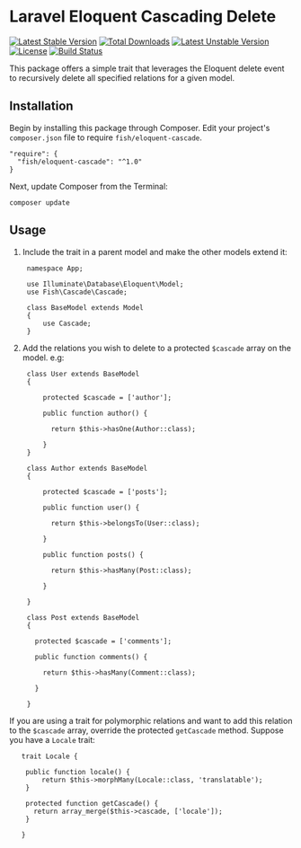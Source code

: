 # Laravel Eloquent Cascading Delete

[![Latest Stable Version](https://poser.pugx.org/fish/eloquent-cascade/v/stable)](https://packagist.org/packages/fish/eloquent-cascade) [![Total Downloads](https://poser.pugx.org/fish/eloquent-cascade/downloads)](https://packagist.org/packages/fish/eloquent-cascade) [![Latest Unstable Version](https://poser.pugx.org/fish/eloquent-cascade/v/unstable)](https://packagist.org/packages/fish/eloquent-cascade) [![License](https://poser.pugx.org/fish/eloquent-cascade/license)](https://packagist.org/packages/fish/eloquent-cascade) [![Build Status](https://travis-ci.org/matfish2/eloquent-cascade.svg?branch=master)](https://travis-ci.org/matfish2/eloquent-cascade)

This package offers a simple trait that leverages the Eloquent delete event to recursively delete all specified relations for a given model.

## Installation

Begin by installing this package through Composer. Edit your project's `composer.json` file to require `fish/eloquent-cascade`.

    "require": {
      "fish/eloquent-cascade": "^1.0"
    }

  Next, update Composer from the Terminal:

    composer update

## Usage

1. Include the trait in a parent model and make the other models extend it:

        namespace App;

        use Illuminate\Database\Eloquent\Model;
        use Fish\Cascade\Cascade;

        class BaseModel extends Model
        {
            use Cascade;
        }

1. Add the relations you wish to delete to a protected `$cascade` array on the model. e.g:

        class User extends BaseModel
        {

            protected $cascade = ['author'];

            public function author() {

              return $this->hasOne(Author::class);

            }
        }

        class Author extends BaseModel
        {

            protected $cascade = ['posts'];

            public function user() {

              return $this->belongsTo(User::class);

            }

            public function posts() {

              return $this->hasMany(Post::class);

            }

        }

        class Post extends BaseModel
        {

          protected $cascade = ['comments'];

          public function comments() {

            return $this->hasMany(Comment::class);

          }

        }


If you are using a trait for polymorphic relations and want to add this relation to the `$cascade` array, override the protected `getCascade` method.
Suppose you have a `Locale` trait:

       trait Locale {

        public function locale() {
            return $this->morphMany(Locale::class, 'translatable');
        }

        protected function getCascade() {
          return array_merge($this->cascade, ['locale']);
        }

       }


